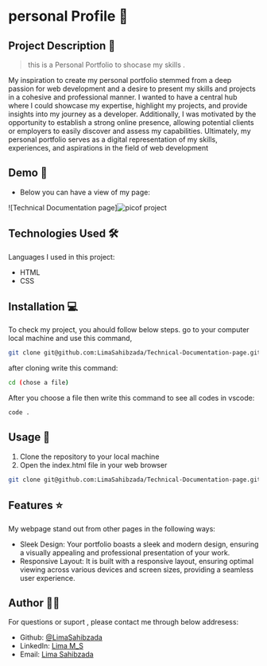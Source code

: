 # personal Profile 🚀

## Project Description 📝

> this is a Personal Portfolio to shocase my skills .

My inspiration to create my personal portfolio stemmed from a deep passion for web development and a desire to present my skills and projects in a cohesive and professional manner. I wanted to have a central hub where I could showcase my expertise, highlight my projects, and provide insights into my journey as a developer. Additionally, I was motivated by the opportunity to establish a strong online presence, allowing potential clients or employers to easily discover and assess my capabilities. Ultimately, my personal portfolio serves as a digital representation of my skills, experiences, and aspirations in the field of web development





## Demo 📸


- Below you can have a view of my page:

![Technical Documentation page]![picof project](https://github.com/LimaSahibzada/Technical-Documentation-page/assets/167701815/21e881df-b52a-4980-85dc-45b27ef28992)




## Technologies Used 🛠️

Languages I used in this project:

- HTML
- CSS



## Installation 💻

To check my project, you ahould follow below steps.
go to your computer local machine and use this command,

```bash
git clone git@github.com:LimaSahibzada/Technical-Documentation-page.git

```
after cloning write this command:
```bash
cd (chose a file)
```
After you choose a file then write this command to see all codes in vscode:
```bash
code .
```




## Usage 🎯

1. Clone the repository to your local machine
2. Open the index.html file in your web browser



```bash
git clone git@github.com:LimaSahibzada/Technical-Documentation-page.git
```




## Features ⭐

My webpage stand out from other pages in the following ways:

- Sleek Design: Your portfolio boasts a sleek and modern design, ensuring a visually appealing and professional presentation of your work.
- Responsive Layout: It is built with a responsive layout, ensuring optimal viewing across various devices and screen sizes, providing a seamless user experience.





## Author 👩‍💻
For questions or suport , please contact me through below addresess:
- Github: [@LimaSahibzada](https://github.com/LimaSahibzada)
- LinkedIn: [Lima M_S](https://linkedin.com/in/Lima_M_S)
- Email: [Lima Sahibzada](limasahibzada2023@gmail.com.com)





